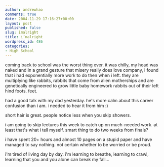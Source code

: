 ```yaml
---
author: andrewhao
comments: true
date: 2004-11-29 17:16:27+00:00
layout: post
published: false
slug: imalright
title: i’malright
wordpress_id: 486
categories:
- High School
---
```


coming back to school was the worst thing ever. it was chilly, my head was naked and in a grand gesture that misery really does love company, i found that i had exponentially more work to do then when i left. they are multiplying like rabbits, rabbits that come from alien motherships and are genetically engineered to grow little baby homework rabbits out of their left hind foots.
feet.

had a good talk with my dad yesterday. he's more calm about this career confusion than i am. i needed to hear it from him  :)

short hair is great. people notice less when you skip showers.

i am going to skip lectures this week to catch up on much-needed work. at least that's what i tell myself. smart thing to do two weeks from finals?

i have spent 20+ hours and almost 10 pages on a stupid paper and have managed to say nothing. not certain whether to be worried or be proud.

i'm tired of living day by day. i'm learning to breathe, learning to crawl, learning that you and you alone can break my fall...
